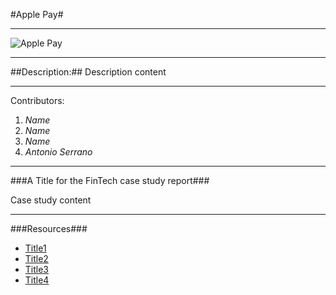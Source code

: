 #Apple Pay#

---
![Apple Pay](https://www.google.com/imgres?imgurl=https%3A%2F%2Feshop.macsales.com%2Fblog%2Fwp-content%2Fuploads%2F2016%2F03%2FApAy.png&imgrefurl=https%3A%2F%2Feshop.macsales.com%2Fblog%2F35461-friday-five-apple-pay-is-easy-to-use-very-secure-and-surprisingly-fun%2F&tbnid=LghZcCsgOM1llM&vet=12ahUKEwj2hu7D1-fuAhVDZq0KHcKyB9cQMygKegUIARDgAQ..i&docid=2Q4aDgl6aFWjLM&w=1709&h=1114&q=apple%20pay%20logo&ved=2ahUKEwj2hu7D1-fuAhVDZq0KHcKyB9cQMygKegUIARDgAQ)

---

##Description:##
Description content

---

Contributors:


1. *Name*
2. *Name*
3. *Name*
4. *Antonio Serrano*

---

###A Title for the FinTech case study report###

Case study content

---
###Resources###
- [Title1](https://www.example.com)
- [Title2](https://www.example.com)
- [Title3](https://www.example.com)
- [Title4](https://www.example.com)
